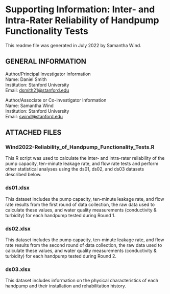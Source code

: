 # Supporting Information: Inter- and Intra-Rater Reliability of Handpump Functionality Tests
This readme file was generated in July 2022 by Samantha Wind.

## GENERAL INFORMATION

Author/Principal Investigator Information  
Name: Daniel Smith  
Institution: Stanford University  
Email: dsmith21@stanford.edu  

Author/Associate or Co-investigator Information  
Name: Samantha Wind  
Institution: Stanford University  
Email: swind@stanford.edu 

## ATTACHED FILES
### Wind2022-Reliability_of_Handpump_Functionality_Tests.R
This R script was used to calculate the inter- and intra-rater reliability of the pump capacity, ten-minute leakage rate, and flow rate tests and perform other statistical analyses using the ds01, ds02, and ds03 datasets described below.

### ds01.xlsx
This dataset includes the pump capacity, ten-minute leakage rate, and flow rate results from the first round of data collection, the raw data used to calculate these values, and water quality measurements (conductivity & turbidity) for each handpump tested during Round 1.

### ds02.xlsx
This dataset includes the pump capacity, ten-minute leakage rate, and flow rate results from the second round of data collection, the raw data used to calculate these values, and water quality measurements (conductivity & turbidity) for each handpump tested during Round 2.

### ds03.xlsx
This dataset includes information on the physical characteristics of each handpump and their installation and rehabilitation history.
